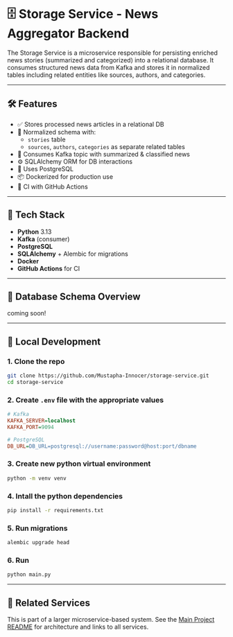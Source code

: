 # 🗄️ Storage Service - News Aggregator Backend

The Storage Service is a microservice responsible for persisting enriched news stories (summarized and categorized) into a relational database. It consumes structured news data from Kafka and stores it in normalized tables including related entities like sources, authors, and categories.

---

## 🛠 Features

- ✅ Stores processed news articles in a relational DB
- 📌 Normalized schema with:
  - `stories` table
  - `sources`, `authors`, `categories` as separate related tables
- 🧵 Consumes Kafka topic with summarized & classified news
- ⚙️ SQLAlchemy ORM for DB interactions
- 🐘 Uses PostgreSQL
- 📦 Dockerized for production use
- 🔁 CI with GitHub Actions

---

## 🧱 Tech Stack

- **Python** 3.13
- **Kafka** (consumer)
- **PostgreSQL**
- **SQLAlchemy** + Alembic for migrations
- **Docker**
- **GitHub Actions** for CI

---

## 🧬 Database Schema Overview

coming soon!

---

## 🧪 Local Development

### 1. Clone the repo
```bash
git clone https://github.com/Mustapha-Innocer/storage-service.git
cd storage-service
```

### 2. Create `.env` file with the appropriate values
```ini
# Kafka
KAFKA_SERVER=localhost
KAFKA_PORT=9094

# PostgreSQL
DB_URL=DB_URL=postgresql://username:password@host:port/dbname
```

### 3. Create new python virtual environment
```bash
python -m venv venv
```

### 4. Intall the python dependencies
```bash
pip install -r requirements.txt
```

### 5. Run migrations

```bash
alembic upgrade head
```

### 6. Run
```bash
python main.py
```

---

## 🧱 Related Services

This is part of a larger microservice-based system. See the [Main Project README](https://github.com/Mustapha-Innocer/news-aggregator) for architecture and links to all services.
